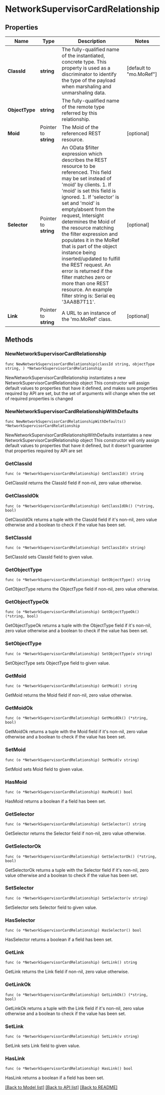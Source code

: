 # NetworkSupervisorCardRelationship

## Properties

Name | Type | Description | Notes
------------ | ------------- | ------------- | -------------
**ClassId** | **string** | The fully-qualified name of the instantiated, concrete type. This property is used as a discriminator to identify the type of the payload when marshaling and unmarshaling data. | [default to "mo.MoRef"]
**ObjectType** | **string** | The fully-qualified name of the remote type referred by this relationship. | 
**Moid** | Pointer to **string** | The Moid of the referenced REST resource. | [optional] 
**Selector** | Pointer to **string** | An OData $filter expression which describes the REST resource to be referenced. This field may be set instead of &#39;moid&#39; by clients. 1. If &#39;moid&#39; is set this field is ignored. 1. If &#39;selector&#39; is set and &#39;moid&#39; is empty/absent from the request, Intersight determines the Moid of the resource matching the filter expression and populates it in the MoRef that is part of the object instance being inserted/updated to fulfill the REST request. An error is returned if the filter matches zero or more than one REST resource. An example filter string is: Serial eq &#39;3AA8B7T11&#39;. | [optional] 
**Link** | Pointer to **string** | A URL to an instance of the &#39;mo.MoRef&#39; class. | [optional] 

## Methods

### NewNetworkSupervisorCardRelationship

`func NewNetworkSupervisorCardRelationship(classId string, objectType string, ) *NetworkSupervisorCardRelationship`

NewNetworkSupervisorCardRelationship instantiates a new NetworkSupervisorCardRelationship object
This constructor will assign default values to properties that have it defined,
and makes sure properties required by API are set, but the set of arguments
will change when the set of required properties is changed

### NewNetworkSupervisorCardRelationshipWithDefaults

`func NewNetworkSupervisorCardRelationshipWithDefaults() *NetworkSupervisorCardRelationship`

NewNetworkSupervisorCardRelationshipWithDefaults instantiates a new NetworkSupervisorCardRelationship object
This constructor will only assign default values to properties that have it defined,
but it doesn't guarantee that properties required by API are set

### GetClassId

`func (o *NetworkSupervisorCardRelationship) GetClassId() string`

GetClassId returns the ClassId field if non-nil, zero value otherwise.

### GetClassIdOk

`func (o *NetworkSupervisorCardRelationship) GetClassIdOk() (*string, bool)`

GetClassIdOk returns a tuple with the ClassId field if it's non-nil, zero value otherwise
and a boolean to check if the value has been set.

### SetClassId

`func (o *NetworkSupervisorCardRelationship) SetClassId(v string)`

SetClassId sets ClassId field to given value.


### GetObjectType

`func (o *NetworkSupervisorCardRelationship) GetObjectType() string`

GetObjectType returns the ObjectType field if non-nil, zero value otherwise.

### GetObjectTypeOk

`func (o *NetworkSupervisorCardRelationship) GetObjectTypeOk() (*string, bool)`

GetObjectTypeOk returns a tuple with the ObjectType field if it's non-nil, zero value otherwise
and a boolean to check if the value has been set.

### SetObjectType

`func (o *NetworkSupervisorCardRelationship) SetObjectType(v string)`

SetObjectType sets ObjectType field to given value.


### GetMoid

`func (o *NetworkSupervisorCardRelationship) GetMoid() string`

GetMoid returns the Moid field if non-nil, zero value otherwise.

### GetMoidOk

`func (o *NetworkSupervisorCardRelationship) GetMoidOk() (*string, bool)`

GetMoidOk returns a tuple with the Moid field if it's non-nil, zero value otherwise
and a boolean to check if the value has been set.

### SetMoid

`func (o *NetworkSupervisorCardRelationship) SetMoid(v string)`

SetMoid sets Moid field to given value.

### HasMoid

`func (o *NetworkSupervisorCardRelationship) HasMoid() bool`

HasMoid returns a boolean if a field has been set.

### GetSelector

`func (o *NetworkSupervisorCardRelationship) GetSelector() string`

GetSelector returns the Selector field if non-nil, zero value otherwise.

### GetSelectorOk

`func (o *NetworkSupervisorCardRelationship) GetSelectorOk() (*string, bool)`

GetSelectorOk returns a tuple with the Selector field if it's non-nil, zero value otherwise
and a boolean to check if the value has been set.

### SetSelector

`func (o *NetworkSupervisorCardRelationship) SetSelector(v string)`

SetSelector sets Selector field to given value.

### HasSelector

`func (o *NetworkSupervisorCardRelationship) HasSelector() bool`

HasSelector returns a boolean if a field has been set.

### GetLink

`func (o *NetworkSupervisorCardRelationship) GetLink() string`

GetLink returns the Link field if non-nil, zero value otherwise.

### GetLinkOk

`func (o *NetworkSupervisorCardRelationship) GetLinkOk() (*string, bool)`

GetLinkOk returns a tuple with the Link field if it's non-nil, zero value otherwise
and a boolean to check if the value has been set.

### SetLink

`func (o *NetworkSupervisorCardRelationship) SetLink(v string)`

SetLink sets Link field to given value.

### HasLink

`func (o *NetworkSupervisorCardRelationship) HasLink() bool`

HasLink returns a boolean if a field has been set.


[[Back to Model list]](../README.md#documentation-for-models) [[Back to API list]](../README.md#documentation-for-api-endpoints) [[Back to README]](../README.md)


